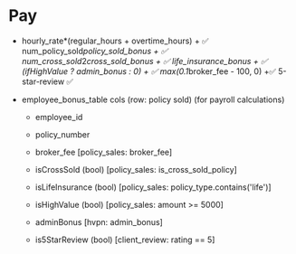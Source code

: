 # Pay

- hourly_rate*(regular_hours + overtime_hours) + ✅
    num_policy_sold*policy_sold_bonus + ✅
    num_cross_sold*2*cross_sold_bonus + ✅
    life_insurance_bonus + ✅
    (ifHighValue ? admin_bonus : 0) + ✅
    max(0.1*broker_fee - 100, 0) +✅
    5-star-review ✅

- employee_bonus_table cols (row: policy sold) (for payroll calculations)
    - employee_id
    - policy_number 
    - broker_fee                [policy_sales: broker_fee]
    - isCrossSold (bool)        [policy_sales: is_cross_sold_policy]
    - isLifeInsurance (bool)    [policy_sales: policy_type.contains('life')]
    - isHighValue (bool)        [policy_sales: amount >= 5000]
    - adminBonus                [hvpn: admin_bonus]


    - is5StarReview (bool)      [client_review: rating == 5]



